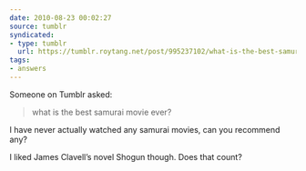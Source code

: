 ```yaml
---
date: 2010-08-23 00:02:27
source: tumblr
syndicated:
- type: tumblr
  url: https://tumblr.roytang.net/post/995237102/what-is-the-best-samurai-movie-ever
tags:
- answers
---
```


Someone on Tumblr asked:
<blockquote>what is the best samurai movie ever?</blockquote>
<p>I have never actually watched any samurai movies, can you recommend any?</p>

<p>I liked James Clavell&rsquo;s novel Shogun though. Does that count?</p>